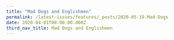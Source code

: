```yaml
---
title: "Mad Dogs and Englishmen"
permalink: /latest-issues/features/_posts/2020-05-19-Mad-Dogs
date: 2020-04-01T00:00:00.000Z
third_nav_title: Mad Dogs and Englishmen
---
```


<style>
table { 
	background-color: #e1deea;
	}
.infobox { 
  padding: 20px;
  margin: 20px;
  background: #e1deea
}
</style>